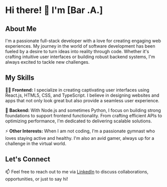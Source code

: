 # Hi there! 👋 I'm [Bar .A.]

## About Me
I'm a passionate full-stack developer with a love for creating engaging web experiences. My journey in the world of software development has been fueled by a desire to turn ideas into reality through code. Whether it's crafting intuitive user interfaces or building robust backend systems, I'm always excited to tackle new challenges.

## My Skills
👨‍💻 **Frontend:** I specialize in creating captivating user interfaces using React.js, HTML5, CSS, and TypeScript. I believe in designing websites and apps that not only look great but also provide a seamless user experience.

🔭 **Backend:** With Node.js and sometimes Python, I focus on building strong foundations to support frontend functionality. From crafting efficient APIs to optimizing performance, I'm dedicated to delivering scalable solutions.

⚡ **Other Interests:** When I am not coding, I'm a passionate gymnast who loves staying active and healthy. I'm also an avid gamer, always up for a challenge in the virtual world.

## Let's Connect
📫 Feel free to reach out to me via [LinkedIn](https://www.linkedin.com/in/bar-abulher-20b22626b/) to discuss collaborations, opportunities, or just to say hi!
